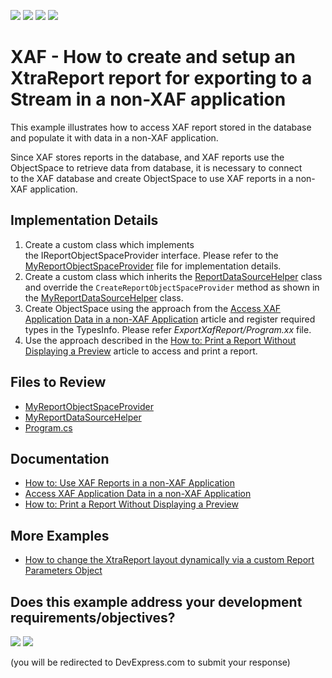 <!-- default badges list -->
![](https://img.shields.io/endpoint?url=https://codecentral.devexpress.com/api/v1/VersionRange/128588873/22.2.6%2B)
[![](https://img.shields.io/badge/Open_in_DevExpress_Support_Center-FF7200?style=flat-square&logo=DevExpress&logoColor=white)](https://supportcenter.devexpress.com/ticket/details/T275059)
[![](https://img.shields.io/badge/📖_How_to_use_DevExpress_Examples-e9f6fc?style=flat-square)](https://docs.devexpress.com/GeneralInformation/403183)
[![](https://img.shields.io/badge/💬_Leave_Feedback-feecdd?style=flat-square)](#does-this-example-address-your-development-requirementsobjectives)
<!-- default badges end -->

# XAF - How to create and setup an XtraReport report for exporting to a Stream in a non-XAF application

This example illustrates how to access XAF report stored in the database and populate it with data in a non-XAF application.

Since XAF stores reports in the database, and XAF reports use the ObjectSpace to retrieve data from database, it is necessary to connect to the XAF database and create ObjectSpace to use XAF reports in a non-XAF application.

## Implementation Details

1. Create a custom class which implements the IReportObjectSpaceProvider interface. Please refer to the [MyReportObjectSpaceProvider](CS/EFCore/ExportReportEF/ExportXAFReport/MyReportObjectSpaceProvider.cs) file for implementation details.
2. Create a custom class which inherits the [ReportDataSourceHelper](https://docs.devexpress.com/eXpressAppFramework/DevExpress.ExpressApp.ReportsV2.ReportDataSourceHelper) class and override the `CreateReportObjectSpaceProvider` method as shown in the [MyReportDataSourceHelper](CS/EFCore/ExportReportEF/ExportXAFReport/MyReportDataSourceHelper.cs) class.
3. Create ObjectSpace using the approach from the [Access XAF Application Data in a non-XAF Application](https://docs.devexpress.com/eXpressAppFramework/113709/data-manipulation-and-business-logic/access-xaf-application-data-in-a-non-xaf-application) article and register required types in the TypesInfo. Please refer _ExportXafReport/Program.xx_ file.
4. Use the approach described in the [How to: Print a Report Without Displaying a Preview](https://docs.devexpress.com/eXpressAppFramework/113601/shape-export-print-data/reports/task-based-help/how-to-print-a-report-without-displaying-a-preview) article to access and print a report.
 

## Files to Review

- [MyReportObjectSpaceProvider](CS/EFCore/ExportReportEF/ExportXAFReport/MyReportObjectSpaceProvider.cs)
- [MyReportDataSourceHelper](CS/EFCore/ExportReportEF/ExportXAFReport/MyReportDataSourceHelper.cs)
- [Program.cs](CS/EFCore/ExportReportEF/ExportXAFReport/Program.cs)

## Documentation

- [How to: Use XAF Reports in a non-XAF Application](https://docs.devexpress.com/eXpressAppFramework/114515/shape-export-print-data/reports/task-based-help/how-to-use-xaf-reports-in-a-non-xaf-application)
- [Access XAF Application Data in a non-XAF Application](https://docs.devexpress.com/eXpressAppFramework/113709/data-manipulation-and-business-logic/access-xaf-application-data-in-a-non-xaf-application)
- [How to: Print a Report Without Displaying a Preview](https://docs.devexpress.com/eXpressAppFramework/113601/shape-export-print-data/reports/task-based-help/how-to-print-a-report-without-displaying-a-preview)

## More Examples

- [How to change the XtraReport layout dynamically via a custom Report Parameters Object](https://github.com/DevExpress-Examples/XAF_how-to-change-the-xtrareport-layout-dynamically-via-a-custom-report-parameters-object-e1930)

<!-- feedback -->
## Does this example address your development requirements/objectives?

[<img src="https://www.devexpress.com/support/examples/i/yes-button.svg"/>](https://www.devexpress.com/support/examples/survey.xml?utm_source=github&utm_campaign=xaf-how-to-create-and-setup-an-xtrareport-report-for-exporting-to-a-stream-in-a-non-xaf&~~~was_helpful=yes) [<img src="https://www.devexpress.com/support/examples/i/no-button.svg"/>](https://www.devexpress.com/support/examples/survey.xml?utm_source=github&utm_campaign=xaf-how-to-create-and-setup-an-xtrareport-report-for-exporting-to-a-stream-in-a-non-xaf&~~~was_helpful=no)

(you will be redirected to DevExpress.com to submit your response)
<!-- feedback end -->
